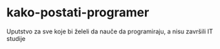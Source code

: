 # kako-postati-programer
Uputstvo za sve koje bi želeli da nauče da programiraju, a nisu završili IT studije
